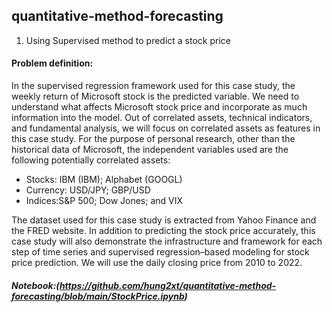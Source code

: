 ## quantitative-method-forecasting
1. Using Supervised method to predict a stock price
#### Problem definition: 
In the supervised regression framework used for this case study, the weekly return of Microsoft stock is the predicted variable. We need to understand what affects Microsoft stock price and incorporate as much information into the model. Out of correlated assets, technical indicators, and fundamental analysis, we will focus on correlated assets as features in this case study. For the purpose of personal research, other than the historical data of Microsoft, the independent variables used are the following potentially correlated assets:
  - Stocks: IBM (IBM); Alphabet (GOOGL)
  - Currency: USD/JPY; GBP/USD
  - Indices:S&P 500; Dow Jones; and VIX

The dataset used for this case study is extracted from Yahoo Finance and the FRED website. In addition to predicting the stock price accurately, this case study will also demonstrate the infrastructure and framework for each step of time series and supervised regression–based modeling for stock price prediction. We will use the daily closing price from 2010 to 2022.

##### Notebook:(https://github.com/hung2xt/quantitative-method-forecasting/blob/main/StockPrice.ipynb)
